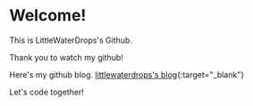 # Welcome!

This is LittleWaterDrops's Github.

Thank you to watch my github!

Here's my github blog. [littlewaterdrops's blog](https://littlewaterdrops.github.io/){:target="_blank"}

Let's code together!